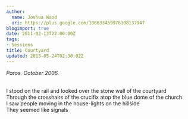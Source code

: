 ```yaml
---
author:
  name: Joshua Wood
  uri: https://plus.google.com/106633459976108137947
blogimport: true
date: 2011-02-13T22:00:00Z
tags:
- Sessions
title: Courtyard
updated: 2013-05-24T02:30:02Z
---
```


<em>Paros. October 2006.</em><br /><div><br /><div>I stood on the rail and looked over the stone wall of the courtyard<br />Through the crosshairs of the crucifix atop the blue dome of the church<br />I saw people moving in the house-lights on the hillside<br />They seemed like signals<br /><br /></div></div>
